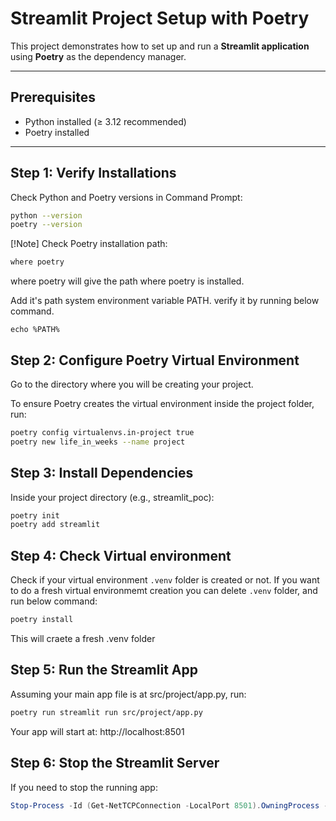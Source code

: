 
# Streamlit Project Setup with Poetry

This project demonstrates how to set up and run a **Streamlit application** using **Poetry** as the dependency manager.

---

## Prerequisites
- Python installed (≥ 3.12 recommended)  
- Poetry installed    

---

## Step 1: Verify Installations

Check Python and Poetry versions in Command Prompt:

```bash
python --version
poetry --version
```

[!Note]
Check Poetry installation path:
```bash
where poetry
```
where poetry will give the path where poetry is installed.

Add it's path system environment variable PATH.
verify it by running below command.
```
echo %PATH%
```
## Step 2: Configure Poetry Virtual Environment
Go to the directory where you will be creating your project.

To ensure Poetry creates the virtual environment inside the project folder, run:
```bash
poetry config virtualenvs.in-project true
poetry new life_in_weeks --name project
```

## Step 3: Install Dependencies

Inside your project directory (e.g., streamlit_poc):
```bash
poetry init
poetry add streamlit
```
## Step 4: Check Virtual environment

Check if your virtual environment ```.venv``` folder is created or not. If you want to do a fresh virtual environmemt creation
you can delete ```.venv``` folder, and run below command:
```bash
poetry install
```
This will craete a fresh .venv folder

## Step 5: Run the Streamlit App

Assuming your main app file is at src/project/app.py, run:
```bash
poetry run streamlit run src/project/app.py
```
Your app will start at:
http://localhost:8501

## Step 6: Stop the Streamlit Server

If you need to stop the running app:
```powershell
Stop-Process -Id (Get-NetTCPConnection -LocalPort 8501).OwningProcess -Force
```